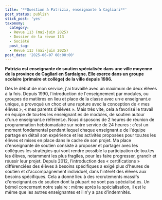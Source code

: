 ```yaml
---
title: '**Question à Patrizia, enseignante à Cagliari**'
post_status: publish
stick_post: 'yes'
taxonomy:
  category:
  - Revue 113 (mai-juin 2025)
  - Dossier de la revue 113
  - Société
  post_tag:
  - Revue 113 (mai-juin 2025)
post_date: '2025-06-07 08:00:00'
---
```


**Patrizia est enseignante de soutien spécialisée dans une ville moyenne de la province de Cagliari en Sardaigne. Elle exerce dans un groupe scolaire (primaire et collège) de la ville depuis 1986.**

Dès le début de mon service, j'ai travaillé avec un maximum de deux élèves à la fois. Depuis 1990, l'introduction de l'enseignement par modules, ou groupes de matières en lieu et place de la classe avec un·e enseignant.e unique, a provoqué un choc et une rupture avec la conception de « mes élèves », « mes parents d'élèves ». Mais très vite, cela a favorisé le travail en équipe de tou·tes les enseignant.es de modules, de soutien autour d'un.e enseignant.e référent.e. Nous disposons de 2 heures de réunion de programmation hebdomadaire sur notre service de 24 heures : c'est un moment fondamental pendant lequel chaque enseignant.e de l'équipe partage en détail son expérience et les activités proposées pour tou.tes les élèves et mises en place dans le cadre de son projet. Ma place d'enseignante de soutien consiste à proposer et partager avec les collègues les stratégies qui vont rendre possible la participation de tou.tes les élèves, notamment les plus fragiles, pour les faire progresser, grandir et réussir leur projet. Depuis 2012, l'introduction des « certifications » différenciées des élèves à besoins spécifiques a exigé plus d'heures de soutien et d'accompagnement individuel, dans l'intérêt des élèves aux besoins spécifiques. Cela a donné lieu à des recrutements massifs d'enseignant.es de soutien dont la plupart ne sont pas spécialisé.es. Un bémol concernant notre salaire : même après la spécialisation, il est le même que les autres enseignantes et il n'y a pas d'indemnités.
